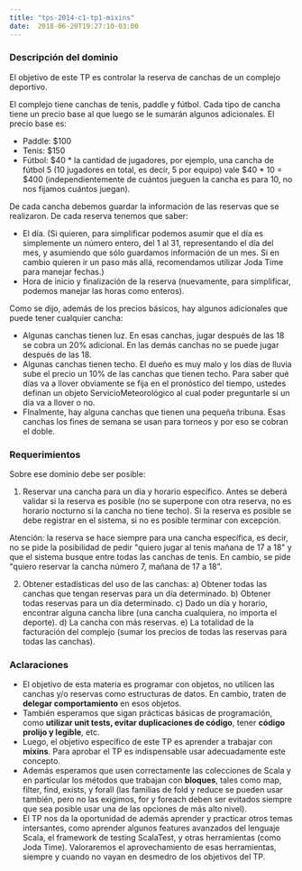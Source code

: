 ```yaml
---
title: "tps-2014-c1-tp1-mixins"
date:  2018-06-20T19:27:10-03:00
---
```



### []()Descripción del dominio

El objetivo de este TP es controlar la reserva de canchas de un complejo deportivo.


El complejo tiene canchas de tenis, paddle y fútbol. Cada tipo de cancha tiene un precio base al que luego se le sumarán algunos adicionales. El precio base es:

* Paddle: $100
* Tenis: $150
* Fútbol: $40 * la cantidad de jugadores, por ejemplo, una cancha de fútbol 5 (10 jugadores en total, es decir, 5 por equipo) vale $40 * 10 = $400 (independientemente de cuántos jueguen la cancha es para 10, no nos fijamos cuántos juegan). 



De cada cancha debemos guardar la información de las reservas que se realizaron. De cada reserva tenemos que saber:

* El día. (Si quieren, para simplificar podemos asumir que el día es simplemente un número entero, del 1 al 31, representando el día del mes, y asumiendo que sólo guardamos información de un mes. Si en cambio quieren ir un paso más allá, recomendamos utilizar Joda Time para manejar fechas.)
* Hora de inicio y finalización de la reserva (nuevamente, para simplificar, podemos manejar las horas como enteros).





Como se dijo, además de los precios básicos, hay algunos adicionales que puede tener cualquier cancha:

* Algunas canchas tienen luz. En esas canchas, jugar después de las 18 se cobra un 20% adicional. En las demás canchas no se puede jugar después de las 18.
* Algunas canchas tienen techo. El dueño es muy malo y los días de lluvia sube el precio un 10% de las canchas que tienen techo. Para saber qué días va a llover obviamente se fija en el pronóstico del tiempo, ustedes definan un objeto ServicioMeteorológico al cual poder preguntarle si un día va a llover o no.
* FInalmente, hay alguna canchas que tienen una pequeña tribuna. Esas canchas los fines de semana se usan para torneos y por eso se cobran el doble.

### []()Requerimientos

Sobre ese dominio debe ser posible:
1) Reservar una cancha para un día y horario específico. Antes se deberá validar si la reserva es posible (no se superpone con otra reserva, no es horario nocturno si la cancha no tiene techo). Si la reserva es posible se debe registrar en el sistema, si no es posible terminar con excepción. 


Atención: la reserva se hace siempre para una cancha específica, es decir, no se pide la posibilidad de pedir "quiero jugar al tenis mañana de 17 a 18" y que el sistema busque entre todas las canchas de tenis. En cambio, se pide "quiero reservar la cancha número 7, mañana de 17 a 18".


2) Obtener estadísticas del uso de las canchas:
a) Obtener todas las canchas que tengan reservas para un día determinado.
b) Obtener todas reservas para un día determinado.
c) Dado un día y horario, encontrar alguna cancha libre (una cancha cualquiera, no importa el deporte).
d) La cancha con más reservas.
e) La totalidad de la facturación del complejo (sumar los precios de todas las reservas para todas las canchas).
### []()Aclaraciones


* El objetivo de esta materia es programar con objetos, no utilicen las canchas y/o reservas como estructuras de datos. En cambio, traten de **delegar comportamiento** en esos objetos. 
* También esperamos que sigan prácticas básicas de programación, como **utilizar unit tests, evitar duplicaciones de código**, tener **código prolijo y legible**, etc.
* Luego, el objetivo específico de este TP es aprender a trabajar con **mixins**. Para aprobar el TP es indispensable usar adecuadamente este concepto. 
* Además esperamos que usen correctamente las colecciones de Scala y en particular los métodos que trabajan con **bloques**, tales como map, filter, find, exists, y forall (las familias de fold y reduce se pueden usar también, pero no las exigimos, for y foreach deben ser evitados siempre que sea posible usar una de las opciones de más alto nivel). 
* El TP nos da la oportunidad de además aprender y practicar otros temas intersantes, como aprender algunos features avanzados del lenguaje Scala, el framework de testing ScalaTest, y otras herramientas (como Joda Time). Valoraremos el aprovechamiento de esas herramientas, siempre y cuando no vayan en desmedro de los objetivos del TP.
